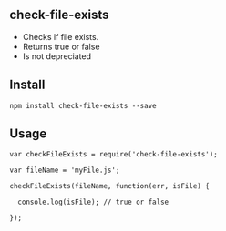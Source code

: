 ## check-file-exists

* Checks if file exists.
* Returns true or false
* Is not depreciated

## Install

```
npm install check-file-exists --save
```

## Usage

```
var checkFileExists = require('check-file-exists');

var fileName = 'myFile.js';

checkFileExists(fileName, function(err, isFile) {

  console.log(isFile); // true or false

});
```
